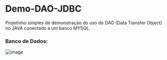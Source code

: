 # Demo-DAO-JDBC
Projetinho simples de demonstração do uso do DAO (Data Transfer Object) no JAVA conectado a um banco MYSQL.  

### Banco de Dados:
![image](https://github.com/user-attachments/assets/48329154-16f1-43b6-974b-e1d2c1c96edd)

